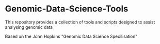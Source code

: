 # Genomic-Data-Science-Tools
This repository provides a collection of tools and scripts designed to assist analysing genomic data


Based on the John Hopkins "Genomic Data Science Specilisation"

